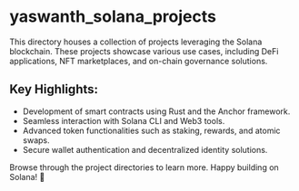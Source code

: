 # yaswanth_solana_projects

This directory houses a collection of projects leveraging the Solana blockchain. These projects showcase various use cases, including DeFi applications, NFT marketplaces, and on-chain governance solutions.

## Key Highlights:
- Development of smart contracts using Rust and the Anchor framework.
- Seamless interaction with Solana CLI and Web3 tools.
- Advanced token functionalities such as staking, rewards, and atomic swaps.
- Secure wallet authentication and decentralized identity solutions.

Browse through the project directories to learn more. Happy building on Solana! 🚀

